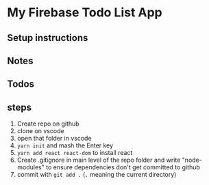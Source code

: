 # My Firebase Todo List App

## Setup instructions

## Notes

## Todos

## steps
1. Create repo on github
2. clone on vscode 
3. open that folder in vscode
4. `yarn init` and mash the Enter key
5. `yarn add react react-dom` to install react
6. Create .gitignore in main level of the repo folder and write "node-modules" to ensure dependencies don't get committed to github
7. commit with `git add .` (`.` meaning the current directory)
